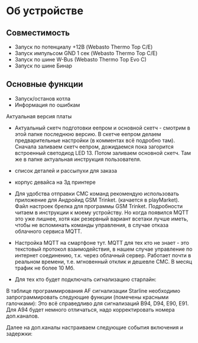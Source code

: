 # Об устройстве

## Совместимость

* Запуск по потенциалу +12В (Webasto Thermo Top C/E)
* Запуск импульсом GND 1 сек (Webasto Thermo Top C/E)
* Запуск по шине W-Bus (Webasto Thermo Top Evo C)
* Запуск по шине Бинар

## Основные функции

* Запуск/останов котла
* Информация по ошибкам

 Актуальная версия платы

 - Актуальный скетч подготовки еепром и основной скетч - смотрим в этой папке последнюю версию. В скетче еепром делаем предварительные настройки (в комментах всё подробно там).  Сначала заливаем скетч еепром, дожидаемся пока загорится встроенный светодиод LED 13. Потом заливаем основной скетч. Там же в папке актуальная инструкция пользователя. 

- список деталей и рассыпухи для заказа

- корпус девайса на 3д принтере

- Для удобства отправки СМС команд рекомендую использовать приложение для Андройид GSM Trinket. (качается в playMarket). Файл настроек брелка для программы GSM Trinket. Подробности читаем в инструкции к моему устройству. Но когда появился MQTT это уже лишнее, хотя как резервный вариант всетаки лучше иметь, чтобы не вспоминать команды управления, в случае отказа облачного сервиса MQTT.

- Настройка MQTT на смартфоне тут. MQTT для тех кто не знает - это текстовый протокол взаимодействия, в нашем случае управление по интернет соединению, т.к. через облачный сервер. Работает почти в реальном времени, т.е. мгновенный отклик и дешевле СМС. В месяц трафик не более 10 Мб. 

- Для тех кто будет подключать сигнализацию старлайн: 

В таблице программирования AF сигнализации Starline необходимо запрограммировать следующие функции (помечены красными галочками): Это всё справедливо для сигнализаций B94, D94, E90, E91. Для A94 будет немного отличаться, надо корректировать номера доп.каналов. 

Далее на доп.каналы настраиваем следующие события включения и задержки: 